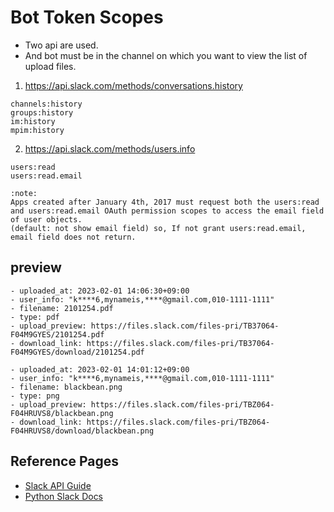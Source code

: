 # Bot Token Scopes
- Two api are used.
- And bot must be in the channel on which you want to view the list of upload files.

1) https://api.slack.com/methods/conversations.history

```
channels:history
groups:history
im:history
mpim:history
```

2) https://api.slack.com/methods/users.info
```
users:read 
users:read.email

:note:
Apps created after January 4th, 2017 must request both the users:read and users:read.email OAuth permission scopes to access the email field of user objects.
(default: not show email field) so, If not grant users:read.email, email field does not return.
```

## preview
```
- uploaded_at: 2023-02-01 14:06:30+09:00
- user_info: "k****6,mynameis,****@gmail.com,010-1111-1111"
- filename: 2101254.pdf
- type: pdf
- upload_preview: https://files.slack.com/files-pri/TB37064-F04M9GYES/2101254.pdf
- download_link: https://files.slack.com/files-pri/TB37064-F04M9GYES/download/2101254.pdf

- uploaded_at: 2023-02-01 14:01:12+09:00
- user_info: "k****6,mynameis,****@gmail.com,010-1111-1111"
- filename: blackbean.png
- type: png
- upload_preview: https://files.slack.com/files-pri/TBZ064-F04HRUVS8/blackbean.png
- download_link: https://files.slack.com/files-pri/TBZ064-F04HRUVS8/download/blackbean.png
```

## Reference Pages
- [Slack API Guide](https://api.slack.com/methods)
- [Python Slack Docs](http://www.slack.dev/python-slack-sdk)
